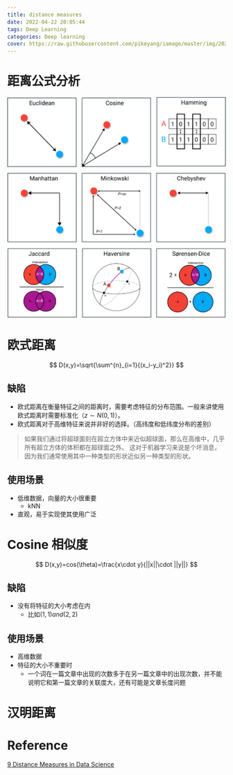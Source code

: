 ```yaml
---
title: distance measures
date: 2022-04-22 20:05:44
tags: Deep Learning
categories: Deep learning
cover: https://raw.githubusercontent.com/pikeyang/iamage/master/img/202210141602530.png?token=AOH5QIFXWH7K37JOUTMMUS3DJEL4I
---
```


# 距离公式分析

![](https://raw.githubusercontent.com/pikeyang/iamage/master/img/202210141602530.png?token=AOH5QIFXWH7K37JOUTMMUS3DJEL4I)

# 欧式距离

$$
D(x,y)=\sqrt{\sum^{n}_{i=1}{(x_i-y_i)^2}}
$$

## 缺陷

- 欧式距离在衡量特征之间的距离时，需要考虑特征的分布范围。一般来讲使用欧式距离时需要标准化（$z\sim N(0, 1)$）。
- 欧式距离对于高维特征来说并非好的选择。（高纬度和低纬度分布的差别）

>如果我们通过将超球面刻在超立方体中来近似超球面，那么在高维中，几乎所有超立方体的体积都在超球面之外。 这对于机器学习来说是个坏消息，因为我们通常使用其中一种类型的形状近似另一种类型的形状。

## 使用场景

- 低维数据，向量的大小很重要
  - kNN
- 直观，易于实现使其使用广泛

# Cosine 相似度

$$
D(x,y)=cos(\theta)=\frac{x\cdot y}{||x||\cdot ||y||}
$$

## 缺陷

- 没有将特征的大小考虑在内
  - 比如$(1,1) and (2,2)$

## 使用场景

- 高维数据
- 特征的大小不重要时
  - 一个词在一篇文章中出现的次数多于在另一篇文章中的出现次数，并不能说明它和第一篇文章的关联度大，还有可能是文章长度问题

# 汉明距离



# Reference

[9 Distance Measures in Data Science](https://towardsdatascience.com/9-distance-measures-in-data-science-918109d069fa)
